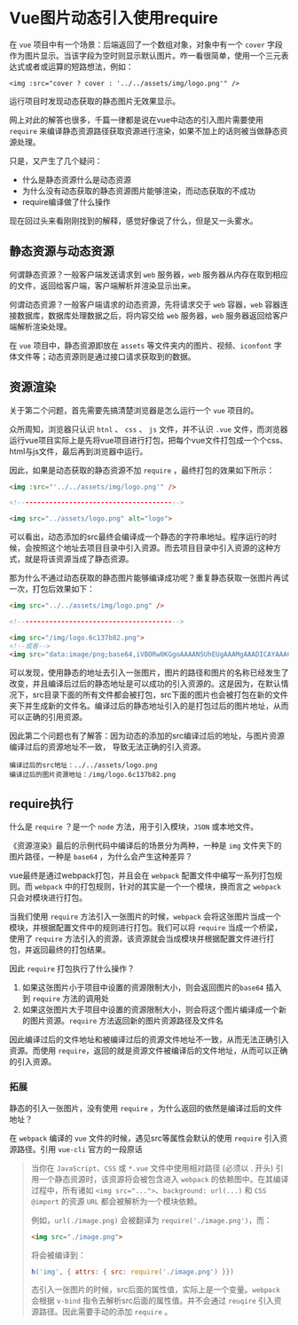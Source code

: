 # Vue图片动态引入使用require

在 `vue` 项目中有一个场景：后端返回了一个数组对象，对象中有一个 `cover` 字段作为图片显示。当该字段为空时则显示默认图片。咋一看很简单，使用一个三元表达式或者或运算的短路想法，例如：

```vue
<img :src="cover ? cover : '../../assets/img/logo.png'" />
```

运行项目时发现动态获取的静态图片无效果显示。

网上对此的解答也很多，千篇一律都是说在vue中动态的引入图片需要使用 `require` 来编译静态资源路径获取资源进行渲染，如果不加上的话则被当做静态资源处理。

只是，又产生了几个疑问：
- 什么是静态资源什么是动态资源
- 为什么没有动态获取的静态资源图片能够渲染，而动态获取的不成功
- require编译做了什么操作

现在回过头来看刚刚找到的解释，感觉好像说了什么，但是又一头雾水。

## 静态资源与动态资源
何谓静态资源？一般客户端发送请求到 `web` 服务器，`web` 服务器从内存在取到相应的文件，返回给客户端，客户端解析并渲染显示出来。

何谓动态资源？一般客户端请求的动态资源，先将请求交于 `web` 容器，`web` 容器连接数据库，数据库处理数据之后，将内容交给 `web` 服务器，`web` 服务器返回给客户端解析渲染处理。

在 `vue` 项目中，静态资源即放在 `assets` 等文件夹内的图片、视频、`iconfont` 字体文件等；动态资源则是通过接口请求获取到的数据。

## 资源渲染
关于第二个问题，首先需要先搞清楚浏览器是怎么运行一个 `vue` 项目的。

众所周知，浏览器只认识 `htnl` 、 `css` 、 `js` 文件，并不认识 `.vue` 文件，而浏览器运行vue项目实际上是先将vue项目进行打包，把每个vue文件打包成一个个css、html与js文件，最后再到浏览器中运行。

因此，如果是动态获取的静态资源不加 `require` ，最终打包的效果如下所示：
```html
<img :src="'../../assets/img/logo.png'" />

<!----------------------------------------->

<img src="../assets/logo.png" alt="logo">
```
可以看出，动态添加的src最终会编译成一个静态的字符串地址。程序运行的时候，会按照这个地址去项目目录中引入资源。而去项目目录中引入资源的这种方式，就是将该资源当成了静态资源。

那为什么不通过动态获取的静态图片能够编译成功呢？重复静态获取一张图片再试一次，打包后效果如下：
```html
<img src="../../assets/img/logo.png" />

<!----------------------------------------->

<img src="/img/logo.6c137b82.png">
<!--或者-->
<img src="data:image/png;base64,iVBORw0KGgoAAAANSUhEUgAAAMgAAADICAYAAACtWK6eAAAAGXRFWHRTb2Z0d2FyZQBBZG9iZSBJbWFnZVJlYWR5ccllPAAAAyNpVFh0WE1MOmNvbS5hZG9iZS54bXAAAAAAADw/.....">
```
可以发现，使用静态的地址去引入一张图片，图片的路径和图片的名称已经发生了改变，并且编译后过后的静态地址是可以成功的引入资源的。这是因为，在默认情况下，src目录下面的所有文件都会被打包，src下面的图片也会被打包在新的文件夹下并生成新的文件名。编译过后的静态地址引入的是打包过后的图片地址，从而可以正确的引用资源。

因此第二个问题也有了解答：因为动态的添加的src编译过后的地址，与图片资源编译过后的资源地址不一致， 导致无法正确的引入资源。
```
编译过后的src地址：../../assets/logo.png
编译过后的图片资源地址：/img/logo.6c137b82.png
```

## require执行
什么是 `require` ？是一个 `node` 方法，用于引入模块，`JSON` 或本地文件。

《资源渲染》最后的示例代码中编译后的场景分为两种，一种是 `img` 文件夹下的图片路径，一种是 `base64` ，为什么会产生这种差异？

vue最终是通过webpack打包，并且会在 `webpack` 配置文件中编写一系列打包规则。而 `webpack` 中的打包规则，针对的其实是一个一个模块，换而言之 `webpack` 只会对模块进行打包。

当我们使用 `require` 方法引入一张图片的时候，`webpack` 会将这张图片当成一个模块，并根据配置文件中的规则进行打包。我们可以将 `require` 当成一个桥梁，使用了 `require` 方法引入的资源，该资源就会当成模块并根据配置文件进行打包，并返回最终的打包结果。

因此 `require` 打包执行了什么操作？

1. 如果这张图片小于项目中设置的资源限制大小，则会返回图片的`base64` 插入到 `require` 方法的调用处
2. 如果这张图片大于项目中设置的资源限制大小，则会将这个图片编译成一个新的图片资源。`require` 方法返回新的图片资源路径及文件名

因此编译过后的文件地址和被编译过后的资源文件地址不一致，从而无法正确引入资源。而使用 `require`，返回的就是资源文件被编译后的文件地址，从而可以正确的引入资源。

### 拓展
静态的引入一张图片，没有使用 `require` ，为什么返回的依然是编译过后的文件地址？

在 `webpack` 编译的 `vue` 文件的时候，遇见src等属性会默认的使用 `require` 引入资源路径。引用 `vue-cli` 官方的一段原话

> 当你在 `JavaScript`、`CSS` 或 `*.vue` 文件中使用相对路径 (必须以 . 开头) 引用一个静态资源时，该资源将会被包含进入 `webpack` 的依赖图中。在其编译过程中，所有诸如 `<img src="...">`、`background: url(...)` 和 `CSS @import` 的资源 `URL` 都会被解析为一个模块依赖。
>
> 例如，`url(./image.png)` 会被翻译为 `require('./image.png')`，而：
>
> ```html
> <img src="./image.png">
> ```
> 将会被编译到：
>
> ```js
> h('img', { attrs: { src: require('./image.png') }})
> ```
>
> 态引入一张图片的时候，src后面的属性值，实际上是一个变量。`webpack` 会根据 `v-bind` 指令去解析src后面的属性值。并不会通过 `reuqire` 引入资源路径。因此需要手动的添加 `require` 。

